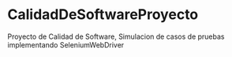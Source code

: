 # CalidadDeSoftwareProyecto
Proyecto de Calidad de Software, Simulacion de casos de pruebas implementando SeleniumWebDriver
